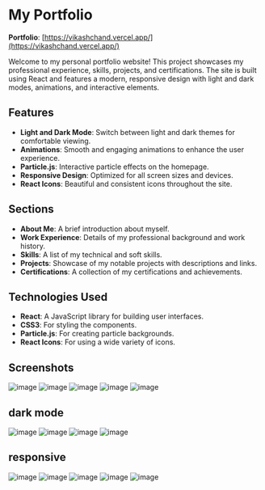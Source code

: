 
# My Portfolio

**Portfolio**: [https://vikashchand.vercel.app/](https://vikashchand.vercel.app/)

Welcome to my personal portfolio website! This project showcases my professional experience, skills, projects, and certifications. The site is built using React and features a modern, responsive design with light and dark modes, animations, and interactive elements.

## Features

- **Light and Dark Mode**: Switch between light and dark themes for comfortable viewing.
- **Animations**: Smooth and engaging animations to enhance the user experience.
- **Particle.js**: Interactive particle effects on the homepage.
- **Responsive Design**: Optimized for all screen sizes and devices.
- **React Icons**: Beautiful and consistent icons throughout the site.

## Sections

- **About Me**: A brief introduction about myself.
- **Work Experience**: Details of my professional background and work history.
- **Skills**: A list of my technical and soft skills.
- **Projects**: Showcase of my notable projects with descriptions and links.
- **Certifications**: A collection of my certifications and achievements.



## Technologies Used

- **React**: A JavaScript library for building user interfaces.
- **CSS3**: For styling the components.
- **Particle.js**: For creating particle backgrounds.
- **React Icons**: For using a wide variety of icons.


## Screenshots

![image](https://github.com/vikashchand/Main-portfolio/assets/72156896/9b126baf-8ca5-4685-ba31-b5cd1767bdd0)
![image](https://github.com/vikashchand/Main-portfolio/assets/72156896/696161ad-ba3a-4431-9321-a3d419289ea4)
![image](https://github.com/vikashchand/Main-portfolio/assets/72156896/6eef0276-27ed-4936-a55a-7d77f1279cf3)
![image](https://github.com/vikashchand/Main-portfolio/assets/72156896/1b3824d3-bcda-4c2f-aba5-25cc63d49fe4)
![image](https://github.com/vikashchand/Main-portfolio/assets/72156896/6c50abae-7093-4fa1-b0ca-16fcb4f650b7)

## dark mode
![image](https://github.com/vikashchand/Main-portfolio/assets/72156896/93fd82b9-5646-421c-bc35-87fcc80868d6)
![image](https://github.com/vikashchand/Main-portfolio/assets/72156896/b63c75a5-3186-4f9f-aad3-71d391723f43)
![image](https://github.com/vikashchand/Main-portfolio/assets/72156896/c5d94d2d-4889-4471-ae6c-d155b27c6135)
![image](https://github.com/vikashchand/Main-portfolio/assets/72156896/5dc3af90-6464-42f3-bdd9-83fab6507067)

## responsive 

![image](https://github.com/vikashchand/Main-portfolio/assets/72156896/404f33d0-8727-4d2a-862a-76b0beab493f)
![image](https://github.com/vikashchand/Main-portfolio/assets/72156896/97ac4f42-edd8-4c29-9745-da2b3c7ab8e9)
![image](https://github.com/vikashchand/Main-portfolio/assets/72156896/5c828fa1-5b90-47d3-b759-a4aba700a0b5)
![image](https://github.com/vikashchand/Main-portfolio/assets/72156896/f289161f-b6d6-4b26-a404-50886cbb89a9)
![image](https://github.com/vikashchand/Main-portfolio/assets/72156896/2a03674b-8cba-4cf8-90ad-80b268b4dbb2)




